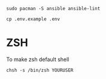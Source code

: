 

```shell
sudo pacman -S ansible ansible-lint
```


```shell
cp .env.example .env
```


# ZSH
To make zsh default shell

```shell
chsh -s /bin/zsh YOURUSER
```
